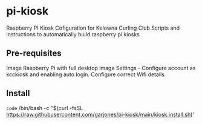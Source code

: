 # pi-kiosk
Raspberry PI Kiosk Cofiguration for Kelowna Curling Club
Scripts and instructions to automatically build raspberry pi kiosks

## Pre-requisites
Image Raspberry Pi with full desktop image
Settings - 
Configure account as kcckiosk and enabling auto login.
Configure correct Wifi details.

## Install
`code` /bin/bash -c "$(curl -fsSL https://raw.githubusercontent.com/garjones/pi-kiosk/main/kiosk.install.sh)'

